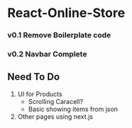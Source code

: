 # React-Online-Store

### v0.1 Remove Boilerplate code

### v0.2 Navbar Complete

## Need To Do

1. UI for Products
   - Scrolling Caracell?
   - Basic showing items from json
2. Other pages using next.js
